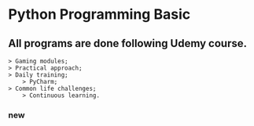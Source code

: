 # Python Programming Basiс

## All programs are done following Udemy course.
	> Gaming modules;
	> Practical approach;
	> Daily training;
        > PyCharm;
	> Common life challenges;
        > Continuous learning.	















































### new
